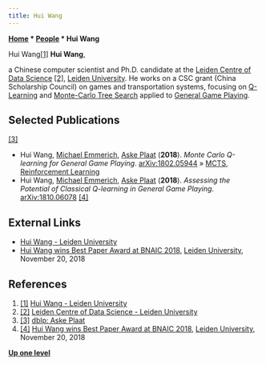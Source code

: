 ```yaml
---
title: Hui Wang
---
```

**[Home](Home "Home") * [People](People "People") * Hui Wang**

[](https://www.universiteitleiden.nl/en/staffmembers/hui-wang#tab-1) Hui Wang<a id="cite-note-1" href="#cite-ref-1">[1]</a>
**Hui Wang**,

a Chinese computer scientist and Ph.D. candidate at the [Leiden Centre of Data Science](Leiden_University#LCDS "Leiden University") <a id="cite-note-2" href="#cite-ref-2">[2]</a>, [Leiden University](Leiden_University "Leiden University").
He works on a CSC grant (China Scholarship Council) on games and transportation systems, focusing on [Q-Learning](Reinforcement_Learning#Q-Learning "Reinforcement Learning") and [Monte-Carlo Tree Search](Monte-Carlo_Tree_Search "Monte-Carlo Tree Search") applied to [General Game Playing](General_Game_Playing "General Game Playing").

## Selected Publications

<a id="cite-note-3" href="#cite-ref-3">[3]</a>

- Hui Wang, [Michael Emmerich](index.php?title=Michael_Emmerich&action=edit&redlink=1 "Michael Emmerich (page does not exist)"), [Aske Plaat](Aske_Plaat "Aske Plaat") (**2018**). *Monte Carlo Q-learning for General Game Playing*. [arXiv:1802.05944](https://arxiv.org/abs/1802.05944) » [MCTS](Monte-Carlo_Tree_Search "Monte-Carlo Tree Search"), [Reinforcement Learning](Reinforcement_Learning "Reinforcement Learning")
- Hui Wang, [Michael Emmerich](index.php?title=Michael_Emmerich&action=edit&redlink=1 "Michael Emmerich (page does not exist)"), [Aske Plaat](Aske_Plaat "Aske Plaat") (**2018**). *Assessing the Potential of Classical Q-learning in General Game Playing*. [arXiv:1810.06078](https://arxiv.org/abs/1810.06078) <a id="cite-note-4" href="#cite-ref-4">[4]</a>

## External Links

- [Hui Wang - Leiden University](https://www.universiteitleiden.nl/en/staffmembers/hui-wang#tab-1)
- [Hui Wang wins Best Paper Award at BNAIC 2018](https://www.universiteitleiden.nl/en/news/2018/11/best-paper-for-hui-wang), [Leiden University](Leiden_University "Leiden University"), November 20, 2018

## References

1. <a id="cite-ref-1" href="#cite-note-1">[1]</a> [Hui Wang - Leiden University](https://www.universiteitleiden.nl/en/staffmembers/hui-wang#tab-1)
1. <a id="cite-ref-2" href="#cite-note-2">[2]</a> [Leiden Centre of Data Science - Leiden University](https://www.universiteitleiden.nl/en/science/leiden-centre-of-data-science)
1. <a id="cite-ref-3" href="#cite-note-3">[3]</a> [dblp: Aske Plaat](https://dblp.uni-trier.de/pers/hd/p/Plaat:Aske)
1. <a id="cite-ref-4" href="#cite-note-4">[4]</a> [Hui Wang wins Best Paper Award at BNAIC 2018](https://www.universiteitleiden.nl/en/news/2018/11/best-paper-for-hui-wang), [Leiden University](Leiden_University "Leiden University"), November 20, 2018

**[Up one level](People "People")**

